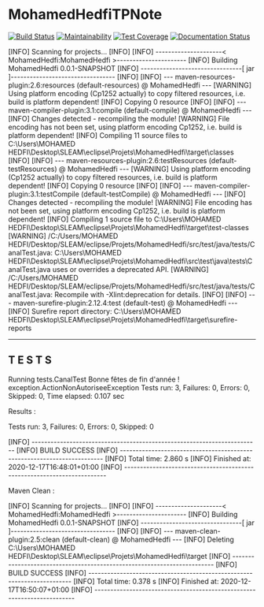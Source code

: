 # MohamedHedfiTPNote
[![Build Status](https://travis-ci.com/haashone/MohamedHedfi.svg?branch=main)](https://travis-ci.com/haashone/MohamedHedfi)
[![Maintainability](https://api.codeclimate.com/v1/badges/02da07193a38eb7445e4/maintainability)](https://codeclimate.com/github/haashone/MohamedHedfi/maintainability)
[![Test Coverage](https://api.codeclimate.com/v1/badges/02da07193a38eb7445e4/test_coverage)](https://codeclimate.com/github/haashone/MohamedHedfi/test_coverage)
[![Documentation Status](https://readthedocs.org/projects/mohamedhedfi/badge/?version=latest)](https://mohamedhedfi.readthedocs.io/en/latest/?badge=latest)




[INFO] Scanning for projects...
[INFO] 
[INFO] ---------------------< MohamedHedfi:MohamedHedfi >----------------------
[INFO] Building MohamedHedfi 0.0.1-SNAPSHOT
[INFO] --------------------------------[ jar ]---------------------------------
[INFO] 
[INFO] --- maven-resources-plugin:2.6:resources (default-resources) @ MohamedHedfi ---
[WARNING] Using platform encoding (Cp1252 actually) to copy filtered resources, i.e. build is platform dependent!
[INFO] Copying 0 resource
[INFO] 
[INFO] --- maven-compiler-plugin:3.1:compile (default-compile) @ MohamedHedfi ---
[INFO] Changes detected - recompiling the module!
[WARNING] File encoding has not been set, using platform encoding Cp1252, i.e. build is platform dependent!
[INFO] Compiling 11 source files to C:\Users\MOHAMED HEDFI\Desktop\SLEAM\eclipse\Projets\MohamedHedfi\target\classes
[INFO] 
[INFO] --- maven-resources-plugin:2.6:testResources (default-testResources) @ MohamedHedfi ---
[WARNING] Using platform encoding (Cp1252 actually) to copy filtered resources, i.e. build is platform dependent!
[INFO] Copying 0 resource
[INFO] 
[INFO] --- maven-compiler-plugin:3.1:testCompile (default-testCompile) @ MohamedHedfi ---
[INFO] Changes detected - recompiling the module!
[WARNING] File encoding has not been set, using platform encoding Cp1252, i.e. build is platform dependent!
[INFO] Compiling 1 source file to C:\Users\MOHAMED HEDFI\Desktop\SLEAM\eclipse\Projets\MohamedHedfi\target\test-classes
[WARNING] /C:/Users/MOHAMED HEDFI/Desktop/SLEAM/eclipse/Projets/MohamedHedfi/src/test/java/tests/CanalTest.java: C:\Users\MOHAMED HEDFI\Desktop\SLEAM\eclipse\Projets\MohamedHedfi\src\test\java\tests\CanalTest.java uses or overrides a deprecated API.
[WARNING] /C:/Users/MOHAMED HEDFI/Desktop/SLEAM/eclipse/Projets/MohamedHedfi/src/test/java/tests/CanalTest.java: Recompile with -Xlint:deprecation for details.
[INFO] 
[INFO] --- maven-surefire-plugin:2.12.4:test (default-test) @ MohamedHedfi ---
[INFO] Surefire report directory: C:\Users\MOHAMED HEDFI\Desktop\SLEAM\eclipse\Projets\MohamedHedfi\target\surefire-reports

-------------------------------------------------------
 T E S T S
-------------------------------------------------------
Running tests.CanalTest
Bonne fêtes de fin d'année !
exception.ActionNonAutoriseeException
Tests run: 3, Failures: 0, Errors: 0, Skipped: 0, Time elapsed: 0.107 sec

Results :

Tests run: 3, Failures: 0, Errors: 0, Skipped: 0

[INFO] ------------------------------------------------------------------------
[INFO] BUILD SUCCESS
[INFO] ------------------------------------------------------------------------
[INFO] Total time: 2.860 s
[INFO] Finished at: 2020-12-17T16:48:01+01:00
[INFO] ------------------------------------------------------------------------





Maven Clean :

[INFO] Scanning for projects...
[INFO] 
[INFO] ---------------------< MohamedHedfi:MohamedHedfi >----------------------
[INFO] Building MohamedHedfi 0.0.1-SNAPSHOT
[INFO] --------------------------------[ jar ]---------------------------------
[INFO] 
[INFO] --- maven-clean-plugin:2.5:clean (default-clean) @ MohamedHedfi ---
[INFO] Deleting C:\Users\MOHAMED HEDFI\Desktop\SLEAM\eclipse\Projets\MohamedHedfi\target
[INFO] ------------------------------------------------------------------------
[INFO] BUILD SUCCESS
[INFO] ------------------------------------------------------------------------
[INFO] Total time: 0.378 s
[INFO] Finished at: 2020-12-17T16:50:07+01:00
[INFO] ------------------------------------------------------------------------
